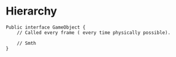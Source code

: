 # Hierarchy

```
Public interface GameObject {
    // Called every frame ( every time physically possible).

    // Smth
}
```